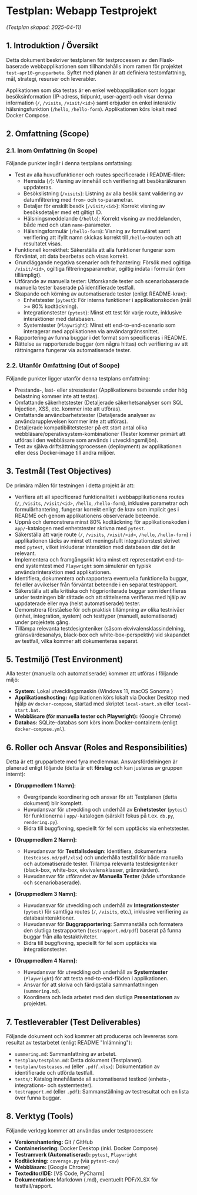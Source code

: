 # Testplan: Webapp Testprojekt

*(Testplan skapad: 2025-04-11)*

## 1. Introduktion / Översikt

Detta dokument beskriver testplanen för testprocessen av den Flask-baserade webbapplikationen som tillhandahålls inom ramen för projektet `test-apr10-grupparbete`. Syftet med planen är att definiera testomfattning, mål, strategi, resurser och leverabler.

Applikationen som ska testas är en enkel webbapplikation som loggar besöksinformation (IP-adress, tidpunkt, user-agent) och visar denna information (`/`, `/visits`, `/visit/<id>`) samt erbjuder en enkel interaktiv hälsningsfunktion (`/hello`, `/hello-form`). Applikationen körs lokalt med Docker Compose.

## 2. Omfattning (Scope)

### 2.1. Inom Omfattning (In Scope)

Följande punkter ingår i denna testplans omfattning:

* Test av alla huvudfunktioner och routes specificerade i README-filen:
    * Hemsida (`/`): Visning av innehåll och verifiering att besöksräknaren uppdateras.
    * Besökslistning (`/visits`): Listning av alla besök samt validering av datumfiltrering med `from`- och `to`-parametrar.
    * Detaljer för enskilt besök (`/visit/<id>`): Korrekt visning av besöksdetaljer med ett giltigt ID.
    * Hälsningsmeddelande (`/hello`): Korrekt visning av meddelanden, både med och utan `name`-parameter.
    * Hälsningsformulär (`/hello-form`): Visning av formuläret samt verifiering att ifyllt namn skickas korrekt till `/hello`-routen och att resultatet visas.
* Funktionell korrekthet: Säkerställa att alla funktioner fungerar som förväntat, att data bearbetas och visas korrekt.
* Grundläggande negativa scenarier och felhantering: Försök med ogiltiga `/visit/<id>`, ogiltiga filtreringsparametrar, ogiltig indata i formulär (om tillämpligt).
* Utförande av manuella tester: Utforskande tester och scenariobaserade manuella tester baserade på identifierade testfall.
* Skapande och körning av automatiserade tester (enligt README-krav):
    * Enhetstester (`pytest`): För interna funktioner i applikationskoden (mål >= 80% kodtäckning).
    * Integrationstester (`pytest`): Minst ett test för varje route, inklusive interaktioner med databasen.
    * Systemtester (`Playwright`): Minst ett end-to-end-scenario som interagerar med applikationen via användargränssnittet.
* Rapportering av funna buggar i det format som specificeras i README.
* Rättelse av rapporterade buggar (om några hittas) och verifiering av att rättningarna fungerar via automatiserade tester.

### 2.2. Utanför Omfattning (Out of Scope)

Följande punkter ligger utanför denna testplans omfattning:

* Prestanda-, last- eller stresstester (Applikationens beteende under hög belastning kommer inte att testas).
* Omfattande säkerhetstester (Detaljerade säkerhetsanalyser som SQL Injection, XSS, etc. kommer inte att utföras).
* Omfattande användbarhetstester (Detaljerade analyser av användarupplevelsen kommer inte att utföras).
* Detaljerade kompatibilitetstester på ett stort antal olika webbläsare/operativsystem-kombinationer (Tester kommer primärt att utföras i den webbläsare som används i utvecklingsmiljön).
* Test av själva driftsättningsprocessen (deployment) av applikationen eller dess Docker-image till andra miljöer.

## 3. Testmål (Test Objectives)

De primära målen för testningen i detta projekt är att:

* Verifiera att all specificerad funktionalitet i webbapplikationens routes (`/`, `/visits`, `/visit/<id>`, `/hello`, `/hello-form`), inklusive parametrar och formulärhantering, fungerar korrekt enligt de krav som implicit ges i README och genom applikationens observerade beteende.
* Uppnå och demonstrera minst 80% kodtäckning för applikationskoden i `app/`-katalogen med enhetstester skrivna med `pytest`.
* Säkerställa att varje route (`/`, `/visits`, `/visit/<id>`, `/hello`, `/hello-form`) i applikationen täcks av minst ett meningsfullt integrationstest skrivet med `pytest`, vilket inkluderar interaktion med databasen där det är relevant.
* Implementera och framgångsrikt köra minst ett representativt end-to-end systemtest med `Playwright` som simulerar en typisk användarinteraktion med applikationen.
* Identifiera, dokumentera och rapportera eventuella funktionella buggar, fel eller avvikelser från förväntat beteende i en separat testrapport.
* Säkerställa att alla kritiska och högprioriterade buggar som identifieras under testningen blir rättade och att rättelserna verifieras med hjälp av uppdaterade eller nya (helst automatiserade) tester.
* Demonstrera förståelse för och praktisk tillämpning av olika testnivåer (enhet, integration, system) och testtyper (manuell, automatiserad) under projektets gång.
* Tillämpa relevanta testdesignteniker (såsom ekvivalensklassindelning, gränsvärdesanalys, black-box och white-box-perspektiv) vid skapandet av testfall, vilka kommer att dokumenteras separat.

## 5. Testmiljö (Test Environment)

Alla tester (manuella och automatiserade) kommer att utföras i följande miljö:
* **System:** Lokal utvecklingsmaskin (Windows 11, macOS Sonoma )
* **Applikationshosting:** Applikationen körs lokalt via Docker Desktop med hjälp av `docker-compose`, startad med skriptet `local-start.sh` eller `local-start.bat`.
* **Webbläsare (för manuella tester och Playwright):** (Google Chrome)
* **Databas:** SQLite-databas som körs inom Docker-containern (enligt `docker-compose.yml`).

## 6. Roller och Ansvar (Roles and Responsibilities)

Detta är ett grupparbete med fyra medlemmar. Ansvarsfördelningen är planerad enligt följande (detta är ett **förslag** och kan justeras av gruppen internt):

* **[Gruppmedlem 1 Namn]:**
    * Övergripande koordinering och ansvar för att Testplanen (detta dokument) blir komplett.
    * Huvudansvar för utveckling och underhåll av **Enhetstester** (`pytest`) för funktionerna i `app/`-katalogen (särskilt fokus på t.ex. `db.py`, `rendering.py`).
    * Bidra till buggfixning, speciellt för fel som upptäcks via enhetstester.

* **[Gruppmedlem 2 Namn]:**
    * Huvudansvar för **Testfallsdesign**: Identifiera, dokumentera (`testcases.md/pdf/xlsx`) och underhålla testfall för både manuella och automatiserade tester. Tillämpa relevanta testdesignteniker (black-box, white-box, ekvivalensklasser, gränsvärden).
    * Huvudansvar för utförandet av **Manuella Tester** (både utforskande och scenariobaserade).

* **[Gruppmedlem 3 Namn]:**
    * Huvudansvar för utveckling och underhåll av **Integrationstester** (`pytest`) för samtliga routes (`/`, `/visits`, etc.), inklusive verifiering av databasinteraktioner.
    * Huvudansvar för **Buggrapportering**: Sammanställa och formatera den slutliga testrapporten (`testrapport.md/pdf`) baserat på funna buggar från alla testaktiviteter.
    * Bidra till buggfixning, speciellt för fel som upptäcks via integrationstester.

* **[Gruppmedlem 4 Namn]:**
    * Huvudansvar för utveckling och underhåll av **Systemtester** (`Playwright`) för att testa end-to-end-flöden i applikationen.
    * Ansvar för att skriva och färdigställa sammanfattningen (`summering.md`).
    * Koordinera och leda arbetet med den slutliga **Presentationen** av projektet.


## 7. Testleverabler (Test Deliverables)

Följande dokument och kod kommer att produceras och levereras som resultat av testarbetet (enligt README "Inlämning"):
* `summering.md`: Sammanfattning av arbetet.
* `testplan/testplan.md`: Detta dokument (Testplanen).
* `testplan/testcases.md` (eller `.pdf`/`.xlsx`): Dokumentation av identifierade och utförda testfall.
* `tests/`: Katalog innehållande all automatiserad testkod (enhets-, integrations- och systemtester).
* `testrapport.md` (eller `.pdf`): Sammanställning av testresultat och en lista över funna buggar.

## 8. Verktyg (Tools)

Följande verktyg kommer att användas under testprocessen:
* **Versionshantering:** Git / GitHub
* **Containerisering:** Docker Desktop (inkl. Docker Compose)
* **Testramverk (Automatiserad):** `pytest`, `Playwright`
* **Kodtäckning:** `coverage.py` (via `pytest-cov`)
* **Webbläsare:** [Google Chrome]
* **Texteditor/IDE:** [VS Code, PyCharm]
* **Dokumentation:** Markdown (.md), eventuellt PDF/XLSX för testfall/rapport.

